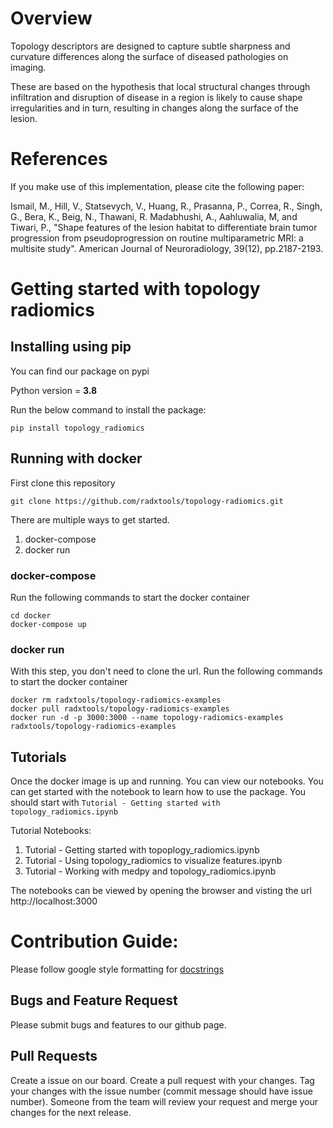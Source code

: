 # Overview

Topology descriptors are designed to capture subtle sharpness and curvature differences along the surface of diseased pathologies on imaging. 

These are based on the hypothesis that local structural changes through infiltration and disruption of disease in a region is likely to cause shape irregularities and in turn, resulting in changes along the surface of the lesion.

# References

If you make use of this implementation, please cite the following paper:

Ismail, M., Hill, V., Statsevych, V., Huang, R., Prasanna, P., Correa, R., Singh, G., Bera, K., Beig, N., Thawani, R. Madabhushi, A., Aahluwalia, M, and Tiwari, P., "Shape features of the lesion habitat to differentiate brain tumor progression from pseudoprogression on routine multiparametric MRI: a multisite study". American Journal of Neuroradiology, 39(12), pp.2187-2193.

# Getting started with topology radiomics

## Installing using pip

You can find our package on pypi

Python version = <b>3.8</b>

Run the below command to install the package:

```
pip install topology_radiomics
```

## Running with docker

First clone this repository

```
git clone https://github.com/radxtools/topology-radiomics.git
```

There are multiple ways to get started.

1. docker-compose
2. docker run

### docker-compose

Run the following commands to start the docker container

```
cd docker
docker-compose up
```

### docker run

With this step, you don't need to clone the url.
Run the following commands to start the docker container

```
docker rm radxtools/topology-radiomics-examples
docker pull radxtools/topology-radiomics-examples
docker run -d -p 3000:3000 --name topology-radiomics-examples radxtools/topology-radiomics-examples
```

## Tutorials

Once the docker image is up and running. You can view our notebooks. You can get started with the notebook to learn how to use the package. You should start with `Tutorial - Getting started with topology_radiomics.ipynb`

Tutorial Notebooks:

1. Tutorial - Getting started with topoplogy_radiomics.ipynb
2. Tutorial - Using topology_radiomics to visualize features.ipynb
3. Tutorial - Working with medpy and topology_radiomics.ipynb

The notebooks can be viewed by opening the browser and visting the url http://localhost:3000


# Contribution Guide:

Please follow google style formatting for [docstrings](https://google.github.io/styleguide/pyguide.html#38-comments-and-docstrings)

## Bugs and Feature Request

Please submit bugs and features to our github page.


## Pull Requests
Create a issue on our board.
Create a pull request with your changes. Tag your changes with the issue number (commit message should have issue number).
Someone from the team will review your request and merge your changes for the next release.
